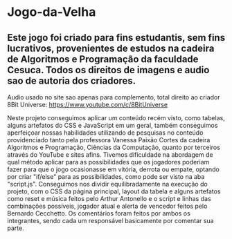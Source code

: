 # Jogo-da-Velha

Este jogo foi criado para fins estudantis, sem fins lucrativos, provenientes de estudos na cadeira de Algoritmos e Programação da faculdade Cesuca.
Todos os direitos de imagens e audio sao de autoria dos criadores.
-
Audio usado no site sao apenas para complemento, total direito ao criador 8Bit Universe:
https://www.youtube.com/c/8BitUniverse



Neste projeto conseguimos aplicar um conteúdo recém visto, como tabelas, alguns artefatos do CSS e JavaScript em um geral, também conseguimos aperfeiçoar nossas habilidades utilizando de pesquisas no conteúdo providenciado tanto pela professora Vanessa Paixão Cortes da cadeira Algoritmos e Programação, Ciências da Computação, quanto por terceiros através do YouTube e sites afins.
Tivemos dificuldade na abordagem de qual método aplicar para as possibilidades que os jogadores poderiam fazer para que o jogo ocasionasse em vitória, derrota ou empate, optando por criar "if/else" para as possibilidades, como pode ser visto na aba "script.js".
Conseguimos nos dividir equilibradamente na execução do projeto, com o CSS da página principal, layout da tabela e alguns artefatos como reset e música feitos pelo Arthur Antonello e o script e linhas das combinações possíveis, jogador atual e alerta de vencedor feitos pelo Bernardo Cecchetto. Os comentários foram feitos por ambos os integrantes, sendo cada um responsável basicamente por comentar sua parte.